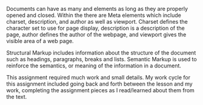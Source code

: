 <p>Documents can have as many <head> and <body> elements as long as they are properly opened and closed. Within the <head> there are Meta elements which include charset, description, and author as well as viewport. Charset defines the character set to use for page display, description is a description of the page, author defines the author of the webpage, and viewport gives the visible area of a web page.</p>
<p>Structural Markup includes information about the structure of the document such as headings, paragraphs, breaks and lists. Semantic Markup is used to reinforce the semantics, or meaning of the information in a document.</p>
<p>This assignment required much work and small details. My work cycle for this assignment included going back and forth between the lesson and my work, completing the assignment pieces as I read/learned about them from the text.</p>
